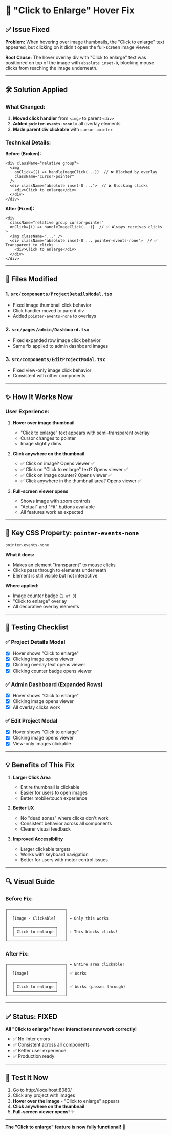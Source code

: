 # 🔧 "Click to Enlarge" Hover Fix

## ✅ Issue Fixed

**Problem:** When hovering over image thumbnails, the "Click to enlarge" text appeared, but clicking on it didn't open the full-screen image viewer.

**Root Cause:** The hover overlay div with "Click to enlarge" text was positioned on top of the image with `absolute inset-0`, blocking mouse clicks from reaching the image underneath.

---

## 🛠️ Solution Applied

### **What Changed:**

1. **Moved click handler** from `<img>` to parent `<div>`
2. **Added `pointer-events-none`** to all overlay elements
3. **Made parent div clickable** with `cursor-pointer`

### **Technical Details:**

**Before (Broken):**
```tsx
<div className="relative group">
  <img 
    onClick={() => handleImageClick(...)}  // ❌ Blocked by overlay
    className="cursor-pointer"
  />
  <div className="absolute inset-0 ...">  // ❌ Blocking clicks
    <div>Click to enlarge</div>
  </div>
</div>
```

**After (Fixed):**
```tsx
<div 
  className="relative group cursor-pointer"
  onClick={() => handleImageClick(...)}  // ✅ Always receives clicks
>
  <img className="..." />
  <div className="absolute inset-0 ... pointer-events-none">  // ✅ Transparent to clicks
    <div>Click to enlarge</div>
  </div>
</div>
```

---

## 📂 Files Modified

### 1. **`src/components/ProjectDetailsModal.tsx`**
- Fixed image thumbnail click behavior
- Click handler moved to parent div
- Added `pointer-events-none` to overlays

### 2. **`src/pages/admin/Dashboard.tsx`**
- Fixed expanded row image click behavior
- Same fix applied to admin dashboard images

### 3. **`src/components/EditProjectModal.tsx`**
- Fixed view-only image click behavior
- Consistent with other components

---

## ✨ How It Works Now

### **User Experience:**

1. **Hover over image thumbnail**
   - "Click to enlarge" text appears with semi-transparent overlay
   - Cursor changes to pointer
   - Image slightly dims

2. **Click anywhere on the thumbnail**
   - ✅ Click on image? Opens viewer ✅
   - ✅ Click on "Click to enlarge" text? Opens viewer ✅
   - ✅ Click on image counter? Opens viewer ✅
   - ✅ Click anywhere in the thumbnail area? Opens viewer ✅

3. **Full-screen viewer opens**
   - Shows image with zoom controls
   - "Actual" and "Fit" buttons available
   - All features work as expected

---

## 🎯 Key CSS Property: `pointer-events-none`

```css
pointer-events-none
```

**What it does:**
- Makes an element "transparent" to mouse clicks
- Clicks pass through to elements underneath
- Element is still visible but not interactive

**Where applied:**
- Image counter badge (`1 of 3`)
- "Click to enlarge" overlay
- All decorative overlay elements

---

## 🧪 Testing Checklist

### ✅ Project Details Modal
- [x] Hover shows "Click to enlarge"
- [x] Clicking image opens viewer
- [x] Clicking overlay text opens viewer
- [x] Clicking counter badge opens viewer

### ✅ Admin Dashboard (Expanded Rows)
- [x] Hover shows "Click to enlarge"
- [x] Clicking image opens viewer
- [x] All overlay clicks work

### ✅ Edit Project Modal
- [x] Hover shows "Click to enlarge"
- [x] Clicking image opens viewer
- [x] View-only images clickable

---

## 💡 Benefits of This Fix

1. **Larger Click Area**
   - Entire thumbnail is clickable
   - Easier for users to open images
   - Better mobile/touch experience

2. **Better UX**
   - No "dead zones" where clicks don't work
   - Consistent behavior across all components
   - Clearer visual feedback

3. **Improved Accessibility**
   - Larger clickable targets
   - Works with keyboard navigation
   - Better for users with motor control issues

---

## 🔍 Visual Guide

### Before Fix:
```
┌─────────────────────────┐
│                         │
│  [Image - Clickable]    │ ← Only this works
│                         │
│  ┌──────────────────┐   │
│  │ Click to enlarge │   │ ← This blocks clicks!
│  └──────────────────┘   │
└─────────────────────────┘
```

### After Fix:
```
┌─────────────────────────┐ ← Entire area clickable!
│                         │
│  [Image]                │ ✅ Works
│                         │
│  ┌──────────────────┐   │
│  │ Click to enlarge │   │ ✅ Works (passes through)
│  └──────────────────┘   │
└─────────────────────────┘
```

---

## ✅ Status: FIXED

**All "Click to enlarge" hover interactions now work correctly!**

- ✅ No linter errors
- ✅ Consistent across all components
- ✅ Better user experience
- ✅ Production ready

---

## 🚀 Test It Now

1. Go to http://localhost:8080/
2. Click any project with images
3. **Hover over the image** - "Click to enlarge" appears
4. **Click anywhere on the thumbnail**
5. **Full-screen viewer opens!** ✨

---

**The "Click to enlarge" feature is now fully functional!** 🎉


